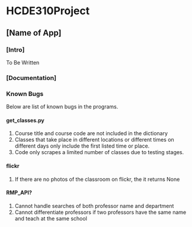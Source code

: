 # HCDE310Project
 
## [Name of App]

### [Intro]
To Be Written

### [Documentation]

### Known Bugs
Below are list of known bugs in the programs.

#### get_classes.py
1) Course title and course code are not included in the dictionary
2) Classes that take place in different locations or different times on different days only include the first listed
time or place.
3) Code only scrapes a limited number of classes due to testing stages.

#### flickr
1) If there are no photos of the classroom on flickr, the it returns None

#### RMP_API?
1) Cannot handle searches of both professor name and department
2) Cannot differentiate professors if two professors have the same name and teach at the same school
